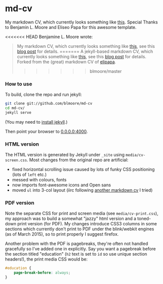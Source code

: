 # md-cv
My markdown CV, which currently looks something like [this](http://cv.adamdjbrett.com). Special Thanks to Benjamin L. Moore and Eliseo Papa for this awesome template.

<<<<<<< HEAD
Benjamine L. Moore wrote:
> My markdown CV, which currently looks something like [this](http://blm.io/cv/), see this [blog post](http://blm.io/blog/markdown-academic-cv/) for details.
=======
A jekyll-based markdown CV, which currently looks something like [this](http://blm.io/cv/), see this [blog post](http://blm.io/blog/markdown-academic-cv/) for details. Forked from the (great) markdown CV of [elipapa](https://github.com/elipapa/markdown-cv).
>>>>>>> blmoore/master

### How to use

To build, clone the repo and run jekyll:

```bash
git clone git://github.com/blmoore/md-cv
cd md-cv/
jekyll serve
```
(You may need to [install jekyll](https://jekyllrb.com/docs/installation/).)

Then point your browser to [0.0.0.0:4000](http://0.0.0.0:4000).

### HTML version

The HTML version is generated by Jekyll under `_site` using `media/cv-screen.css`. Most changes from the original repo are artificial:

* fixed horizontal scrolling issue caused by lots of funky CSS positioning (lots of `left` etc.)
* messed with colours, fonts
* now imports font-awesome icons and Open sans
* moved `ul` into 3-col layout (iirc following [another markdown cv](https://github.com/davidhampgonsalves/resume) I tried)

### PDF version

Note the separate CSS for print and screen media (see `media/cv-print.css`), my approach was to build a somewhat "jazzy" html version and a toned-down print version (for PDF). My changes introduce CSS3 columns in some sections which currently don't print to PDF under the blink/webkit engines (as of March 2015), so to print properly I suggest firefox.

Another problem with the PDF is pagebreaks, they're often not handled gracefully so I've added one in explicitly. Say you want a pagebreak before the section titled "education" (`h2` text is set to `id` so use unique section headers!), the print media CSS would be:

```CSS
#education {
	page-break-before: always;
}
```

